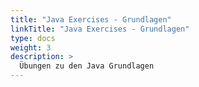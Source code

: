 ```yaml
---
title: "Java Exercises - Grundlagen"
linkTitle: "Java Exercises - Grundlagen"
type: docs
weight: 3
description: >
  Übungen zu den Java Grundlagen
---
```

